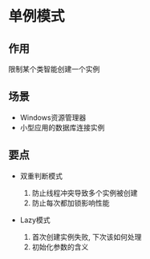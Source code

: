 # 单例模式

## 作用
限制某个类智能创建一个实例

## 场景
* Windows资源管理器
* 小型应用的数据库连接实例

## 要点
* 双重判断模式
    1. 防止线程冲突导致多个实例被创建
    2. 防止每次都加锁影响性能

* Lazy模式
    1. 首次创建实例失败, 下次该如何处理
    2. 初始化参数的含义